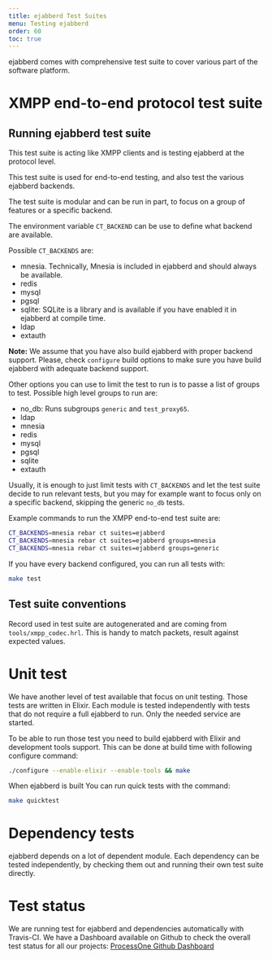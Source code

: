 ```yaml
---
title: ejabberd Test Suites
menu: Testing ejabberd
order: 60
toc: true
---
```


ejabberd comes with comprehensive test suite to cover various part of
the software platform.

# XMPP end-to-end protocol test suite

## Running ejabberd test suite

This test suite is acting like XMPP clients and is testing ejabberd at
the protocol level.

This test suite is used for end-to-end testing, and also test the
various ejabberd backends.

The test suite is modular and can be run in part, to focus on a group
of features or a specific backend.

The environment variable `CT_BACKEND` can be use to define what backend
are available.

Possible `CT_BACKENDS` are:

- mnesia. Technically, Mnesia is included in ejabberd and should
  always be available.
- redis
- mysql
- pgsql
- sqlite: SQLite is a library and is available if you have enabled it
  in ejabberd at compile time.
- ldap
- extauth

**Note:** We assume that you have also build ejabberd with proper
backend support. Please, check `configure` build options to make sure
you have build ejabberd with adequate backend support.

Other options you can use to limit the test to run is to passe a list
of groups to test. Possible high level groups to run are:

- no_db: Runs subgroups `generic` and `test_proxy65`.
- ldap
- mnesia
- redis
- mysql
- pgsql
- sqlite
- extauth

Usually, it is enough to just limit tests with `CT_BACKENDS` and let the
test suite decide to run relevant tests, but you may for example want
to focus only on a specific backend, skipping the generic `no_db`
tests.

Example commands to run the XMPP end-to-end test suite are:

~~~ bash
CT_BACKENDS=mnesia rebar ct suites=ejabberd
CT_BACKENDS=mnesia rebar ct suites=ejabberd groups=mnesia
CT_BACKENDS=mnesia rebar ct suites=ejabberd groups=generic
~~~

If you have every backend configured, you can run all tests with:

~~~ bash
make test
~~~

## Test suite conventions

Record used in test suite are autogenerated and are coming from
`tools/xmpp_codec.hrl`. This is handy to match packets, result against
expected values.

# Unit test

We have another level of test available that focus on unit
testing. Those tests are written in Elixir. Each module is tested
independently with tests that do not require a full ejabberd to
run. Only the needed service are started.

To be able to run those test you need to build ejabberd with Elixir and development tools support. This can be done at build time with following configure command:

~~~ bash
./configure --enable-elixir --enable-tools && make
~~~

When ejabberd is built You can run quick tests with the command:

~~~ bash
make quicktest
~~~

# Dependency tests

ejabberd depends on a lot of dependent module. Each dependency can be
tested independently, by checking them out and running their own test
suite directly.

# Test status

We are running test for ejabberd and dependencies automatically with
Travis-CI. We have a Dashboard available on Github to check the
overall test status for all our projects:
[ProcessOne Github Dashboard](http://processone.github.io)
